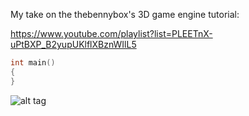 My take on the thebennybox's 3D game engine tutorial:

https://www.youtube.com/playlist?list=PLEETnX-uPtBXP_B2yupUKlflXBznWIlL5

```c++
int main()
{
}
```


![alt tag](https://raw.github.com/meuter/tiny/master/res/pictures/snapshot.png)
